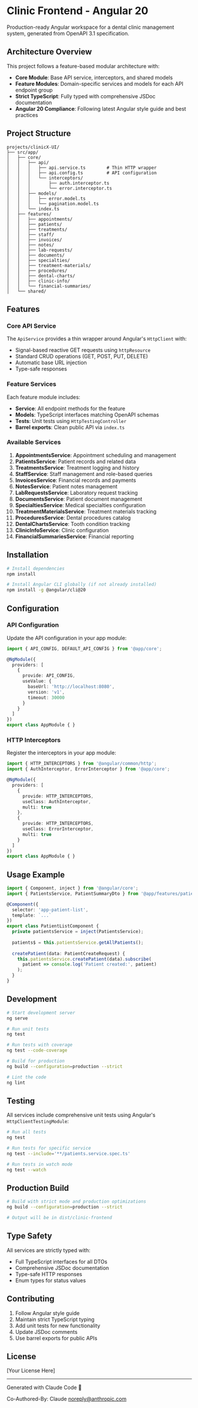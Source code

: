 # Clinic Frontend - Angular 20

Production-ready Angular workspace for a dental clinic management system, generated from OpenAPI 3.1 specification.

## Architecture Overview

This project follows a feature-based modular architecture with:

- **Core Module**: Base API service, interceptors, and shared models
- **Feature Modules**: Domain-specific services and models for each API endpoint group
- **Strict TypeScript**: Fully typed with comprehensive JSDoc documentation
- **Angular 20 Compliance**: Following latest Angular style guide and best practices

## Project Structure

```
projects/clinicX-UI/
├── src/app/
│   ├── core/
│   │   ├── api/
│   │   │   ├── api.service.ts        # Thin HTTP wrapper
│   │   │   ├── api.config.ts         # API configuration
│   │   │   └── interceptors/
│   │   │       ├── auth.interceptor.ts
│   │   │       └── error.interceptor.ts
│   │   ├── models/
│   │   │   ├── error.model.ts
│   │   │   └── pagination.model.ts
│   │   └── index.ts
│   ├── features/
│   │   ├── appointments/
│   │   ├── patients/
│   │   ├── treatments/
│   │   ├── staff/
│   │   ├── invoices/
│   │   ├── notes/
│   │   ├── lab-requests/
│   │   ├── documents/
│   │   ├── specialties/
│   │   ├── treatment-materials/
│   │   ├── procedures/
│   │   ├── dental-charts/
│   │   ├── clinic-info/
│   │   └── financial-summaries/
│   └── shared/
```

## Features

### Core API Service

The `ApiService` provides a thin wrapper around Angular's `HttpClient` with:
- Signal-based reactive GET requests using `httpResource`
- Standard CRUD operations (GET, POST, PUT, DELETE)
- Automatic base URL injection
- Type-safe responses

### Feature Services

Each feature module includes:
- **Service**: All endpoint methods for the feature
- **Models**: TypeScript interfaces matching OpenAPI schemas
- **Tests**: Unit tests using `HttpTestingController`
- **Barrel exports**: Clean public API via `index.ts`

### Available Services

1. **AppointmentsService**: Appointment scheduling and management
2. **PatientsService**: Patient records and related data
3. **TreatmentsService**: Treatment logging and history
4. **StaffService**: Staff management and role-based queries
5. **InvoicesService**: Financial records and payments
6. **NotesService**: Patient notes management
7. **LabRequestsService**: Laboratory request tracking
8. **DocumentsService**: Patient document management
9. **SpecialtiesService**: Medical specialties configuration
10. **TreatmentMaterialsService**: Treatment materials tracking
11. **ProceduresService**: Dental procedures catalog
12. **DentalChartsService**: Tooth condition tracking
13. **ClinicInfoService**: Clinic configuration
14. **FinancialSummariesService**: Financial reporting

## Installation

```bash
# Install dependencies
npm install

# Install Angular CLI globally (if not already installed)
npm install -g @angular/cli@20
```

## Configuration

### API Configuration

Update the API configuration in your app module:

```typescript
import { API_CONFIG, DEFAULT_API_CONFIG } from '@app/core';

@NgModule({
  providers: [
    {
      provide: API_CONFIG,
      useValue: {
        baseUrl: 'http://localhost:8080',
        version: 'v1',
        timeout: 30000
      }
    }
  ]
})
export class AppModule { }
```

### HTTP Interceptors

Register the interceptors in your app module:

```typescript
import { HTTP_INTERCEPTORS } from '@angular/common/http';
import { AuthInterceptor, ErrorInterceptor } from '@app/core';

@NgModule({
  providers: [
    {
      provide: HTTP_INTERCEPTORS,
      useClass: AuthInterceptor,
      multi: true
    },
    {
      provide: HTTP_INTERCEPTORS,
      useClass: ErrorInterceptor,
      multi: true
    }
  ]
})
export class AppModule { }
```

## Usage Example

```typescript
import { Component, inject } from '@angular/core';
import { PatientsService, PatientSummaryDto } from '@app/features/patients';

@Component({
  selector: 'app-patient-list',
  template: `...`
})
export class PatientListComponent {
  private patientsService = inject(PatientsService);
  
  patients$ = this.patientsService.getAllPatients();
  
  createPatient(data: PatientCreateRequest) {
    this.patientsService.createPatient(data).subscribe(
      patient => console.log('Patient created:', patient)
    );
  }
}
```

## Development

```bash
# Start development server
ng serve

# Run unit tests
ng test

# Run tests with coverage
ng test --code-coverage

# Build for production
ng build --configuration=production --strict

# Lint the code
ng lint
```

## Testing

All services include comprehensive unit tests using Angular's `HttpClientTestingModule`:

```bash
# Run all tests
ng test

# Run tests for specific service
ng test --include='**/patients.service.spec.ts'

# Run tests in watch mode
ng test --watch
```

## Production Build

```bash
# Build with strict mode and production optimizations
ng build --configuration=production --strict

# Output will be in dist/clinic-frontend
```

## Type Safety

All services are strictly typed with:
- Full TypeScript interfaces for all DTOs
- Comprehensive JSDoc documentation
- Type-safe HTTP responses
- Enum types for status values

## Contributing

1. Follow Angular style guide
2. Maintain strict TypeScript typing
3. Add unit tests for new functionality
4. Update JSDoc comments
5. Use barrel exports for public APIs

## License

[Your License Here]

---

Generated with Claude Code 🤖

Co-Authored-By: Claude <noreply@anthropic.com>
